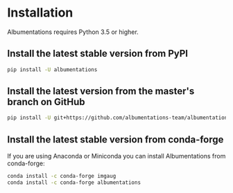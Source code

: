 # Installation

Albumentations requires Python 3.5 or higher.

## Install the latest stable version from PyPI

``` Bash
pip install -U albumentations
```

## Install the latest version from the master's branch on GitHub
``` Bash
pip install -U git+https://github.com/albumentations-team/albumentations
```

## Install the latest stable version from conda-forge
If you are using Anaconda or Miniconda you can install Albumentations from conda-forge:

``` Bash
conda install -c conda-forge imgaug
conda install -c conda-forge albumentations
```
